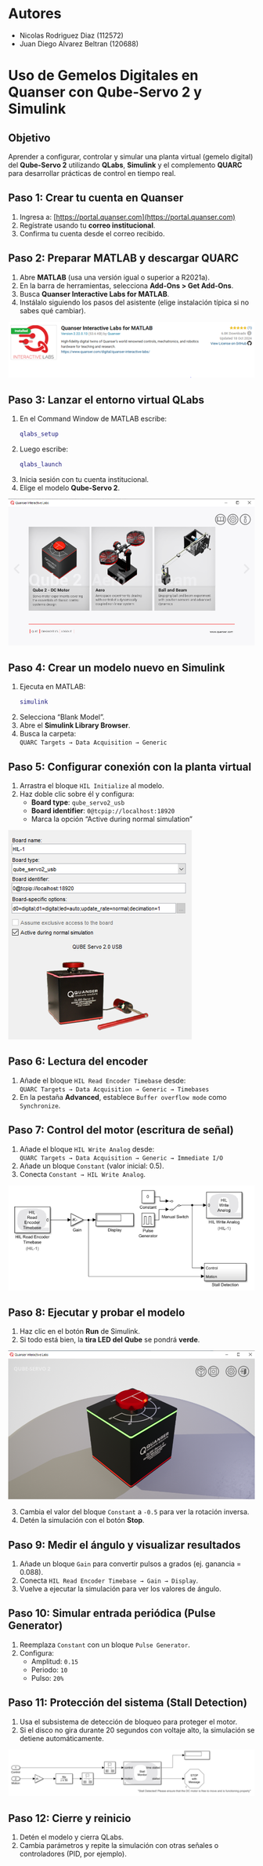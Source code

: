 # Autores 
- Nicolas Rodriguez Diaz (112572)
- Juan Diego Alvarez Beltran (120688)

# Uso de Gemelos Digitales en Quanser con Qube-Servo 2 y Simulink

##  Objetivo
Aprender a configurar, controlar y simular una planta virtual (gemelo digital) del **Qube-Servo 2** utilizando **QLabs**, **Simulink** y el complemento **QUARC** para desarrollar prácticas de control en tiempo real.


## Paso 1: Crear tu cuenta en Quanser

1. Ingresa a: [https://portal.quanser.com](https://portal.quanser.com)
2. Regístrate usando tu **correo institucional**.
3. Confirma tu cuenta desde el correo recibido.


##  Paso 2: Preparar MATLAB y descargar QUARC

1. Abre **MATLAB** (usa una versión igual o superior a R2021a).
2. En la barra de herramientas, selecciona **Add-Ons > Get Add-Ons**.
3. Busca **Quanser Interactive Labs for MATLAB**.
4. Instálalo siguiendo los pasos del asistente (elige instalación típica si no sabes qué cambiar).

![Instalación QUARC](https://github.com/jorgecote/DigtalControl/blob/main/images/plantilla/Quanser%20interactive%20labs.png)



##  Paso 3: Lanzar el entorno virtual QLabs

1. En el Command Window de MATLAB escribe:  
   ```matlab
   qlabs_setup
   ```
2. Luego escribe:  
   ```matlab
   qlabs_launch
   ```
3. Inicia sesión con tu cuenta institucional.
4. Elige el modelo **Qube-Servo 2**.

![QLabs](https://github.com/jorgecote/DigtalControl/blob/main/images/plantilla/gemelos%20ecci.PNG)



##  Paso 4: Crear un modelo nuevo en Simulink

1. Ejecuta en MATLAB:  
   ```matlab
   simulink
   ```
2. Selecciona “Blank Model”.
3. Abre el **Simulink Library Browser**.
4. Busca la carpeta:  
   `QUARC Targets → Data Acquisition → Generic`



##  Paso 5: Configurar conexión con la planta virtual

1. Arrastra el bloque `HIL Initialize` al modelo.
2. Haz doble clic sobre él y configura:
   - **Board type**: `qube_servo2_usb`
   - **Board identifier**: `0@tcpip://localhost:18920`
   - Marca la opción “Active during normal simulation”

![Configuración HIL](https://github.com/jorgecote/DigtalControl/blob/main/images/plantilla/Quanser_conf.PNG)



##  Paso 6: Lectura del encoder

1. Añade el bloque `HIL Read Encoder Timebase` desde:  
   `QUARC Targets → Data Acquisition → Generic → Timebases`
2. En la pestaña **Advanced**, establece `Buffer overflow mode` como `Synchronize`.



## Paso 7: Control del motor (escritura de señal)

1. Añade el bloque `HIL Write Analog` desde:  
   `QUARC Targets → Data Acquisition → Generic → Immediate I/O`
2. Añade un bloque `Constant` (valor inicial: 0.5).
3. Conecta `Constant → HIL Write Analog`.

![Simulink modelo](https://github.com/jorgecote/DigtalControl/blob/main/images/plantilla/diagrama%20bloques.PNG)



## Paso 8: Ejecutar y probar el modelo

1. Haz clic en el botón **Run** de Simulink.
2. Si todo está bien, la **tira LED del Qube** se pondrá **verde**.

![Qube conectado](https://github.com/jorgecote/DigtalControl/blob/main/images/plantilla/qube%20servo%20verde.PNG)

3. Cambia el valor del bloque `Constant` a `-0.5` para ver la rotación inversa.
4. Detén la simulación con el botón **Stop**.



## Paso 9: Medir el ángulo y visualizar resultados

1. Añade un bloque `Gain` para convertir pulsos a grados (ej. ganancia = 0.088).
2. Conecta `HIL Read Encoder Timebase → Gain → Display`.
3. Vuelve a ejecutar la simulación para ver los valores de ángulo.



## Paso 10: Simular entrada periódica (Pulse Generator)

1. Reemplaza `Constant` con un bloque `Pulse Generator`.
2. Configura:
   - Amplitud: `0.15`
   - Periodo: `10`
   - Pulso: `20%`



## Paso 11: Protección del sistema (Stall Detection)

1. Usa el subsistema de detección de bloqueo para proteger el motor.
2. Si el disco no gira durante 20 segundos con voltaje alto, la simulación se detiene automáticamente.

![Stall Detection](https://github.com/jorgecote/DigtalControl/blob/main/images/plantilla/stall%20torque%20detector.png)



## Paso 12: Cierre y reinicio

1. Detén el modelo y cierra QLabs.
2. Cambia parámetros y repite la simulación con otras señales o controladores (PID, por ejemplo).
